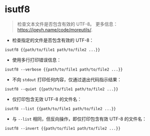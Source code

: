 # isutf8

> 检查文本文件是否包含有效的 UTF-8。
> 更多信息：<https://joeyh.name/code/moreutils/>.

- 检查指定的文件是否包含有效的 UTF-8：

`isutf8 {{path/to/file1 path/to/file2 ...}}`

- 使用多行打印错误信息：

`isutf8 --verbose {{path/to/file1 path/to/file2 ...}}`

- 不向 `stdout` 打印任何内容，仅通过退出代码指示结果：

`isutf8 --quiet {{path/to/file1 path/to/file2 ...}}`

- 仅打印包含无效 UTF-8 的文件名：

`isutf8 --list {{path/to/file1 path/to/file2 ...}}`

- 与 `--list` 相同，但反向操作，即仅打印包含有效 UTF-8 的文件名：

`isutf8 --invert {{path/to/file1 path/to/file2 ...}}`